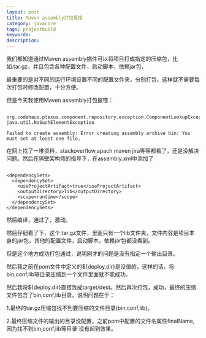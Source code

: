 ```yaml
---
layout: post
title: Maven assembly打包报错
category: javacore
tags: projectbuild
keywords: 
description: 
---
```



我们都知道通过Maven assembly插件可以将项目打成指定的压缩包，比如.tar.gz，并且包含各种配置文件，启动脚本，依赖jar包，

最重要的是对不同的运行环境设置不同的配置文件夹，分别打包，这样就不需要每次打包时修改配置，十分方便。

但是今天我使用Maven assembly打包报错：

```

org.codehaus.plexus.component.repository.exception.ComponentLookupException: java.util.NoSuchElementException

Failed to create assembly: Error creating assembly archive bin: You must set at least one file.

```

在网上找了一堆资料，stackoverflow,apach maven jira等等都看了，还是没解决问题。然后在隔壁架构师的指导下，在assembly.xml中添加了

```

<dependencySets>
  <dependencySet>
    <useProjectArtifact>true</useProjectArtifact>
    <outputDirectory>lib</outputDirectory>
    <scope>runtime</scope>
  </dependencySet>
</dependencySets>

```

然后编译，通过了，激动。

然后仔细看了下，这个.tar.gz文件，里面只有一个lib文件夹，文件内容是项目本身的jar包，其他的配置文件，启动脚本，依赖jar包都没看到。

但是这个地方成功打包通过，说明刚才的问题是没有指定一个输出目录。

然后我之前在pom文件中定义的${deploy.dir}是没值的，这样的话，将bin,conf,lib等目录压缩到一个文件里面就不能成功。

然后我将${deploy.dir}直接改成target/dest。然后再次打包，成功，最终的压缩文件包含了bin,conf,lib目录。说明问题在于：

1.最终的tar.gz压缩包找不到要压缩的文件目录(bin,conf,lib)。

2.最终压缩文件的输出的目录没配置，之前pom中配置的文件名属性finalName,因为找不到bin,conf,lib等目录 没有起到效果。


